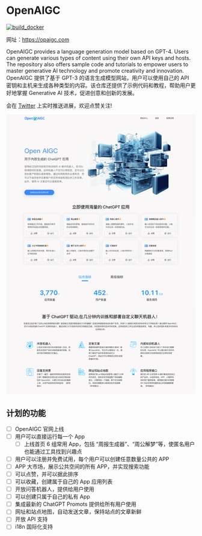 # OpenAIGC

[![build_docker](https://github.com/fullbearded/OpenAIGC/actions/workflows/build_docker.yml/badge.svg)](https://github.com/fullbearded/OpenAIGC/actions/workflows/build_docker.yml)

网址：https://opaigc.com

OpenAIGC provides a language generation model based on GPT-4. Users can generate various types of content using their own API keys and hosts. The repository also offers sample code and tutorials to empower users to master generative AI technology and promote creativity and innovation. OpenAIGC 提供了基于 GPT-3 的语言生成模型网站，用户可以使用自己的 API 密钥和主机来生成各种类型的内容。该仓库还提供了示例代码和教程，帮助用户更好地掌握 Generative AI 技术，促进创意和创新的发展。

会在 [Twitter](https://twitter.com/fullbearded87) 上实时推送进展，欢迎点赞关注!

[![OpenAIGC](./public/screenshot.jpg)](https://twitter.com/fullbearded87)

## 计划的功能

- [ ] OpenAIGC 官网上线
- [ ] 用户可以直接运行每一个 App
  - [ ] 上线首页 6 组常用 App，包括 “周报生成器”、“周公解梦”等，使匿名用户也能通过工具找到兴趣点
- [ ] 用户可以注册并免费试用，每个用户可以创建任意数量公共的 APP
- [ ] APP 大市场，展示公共空间的所有 APP，并实现搜索功能
- [ ] 可以点赞，并可以据此排序
- [ ] 可以收藏，创建属于自己的 App 应用列表
- [ ] 开放问答机器人，提供给用户使用
- [ ] 可以创建只属于自己的私有 App
- [ ] 集成最新的 ChatGPT Promots 提供给所有用户使用
- [ ] 网址和站点地图，自动发送文章，保持站点的文章新鲜
- [ ] 开放 API 支持
- [ ] i18n 国际化支持

## 
